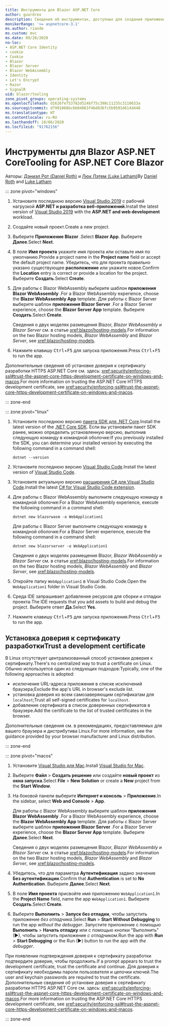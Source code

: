 ```yaml
---
title: Инструменты для Blazor ASP.NET Core
author: guardrex
description: Сведения об инструментах, доступных для создания приложений Blazor.
monikerRange: '>= aspnetcore-3.1'
ms.author: riande
ms.custom: mvc
ms.date: 09/28/2020
no-loc:
- ASP.NET Core Identity
- cookie
- Cookie
- Blazor
- Blazor Server
- Blazor WebAssembly
- Identity
- Let's Encrypt
- Razor
- SignalR
uid: blazor/tooling
zone_pivot_groups: operating-systems
ms.openlocfilehash: d1626fe753782d524bf75c398c11235c3110633a
ms.sourcegitcommit: d7991068bc6b04063f4bd836fc5b9591d614d448
ms.translationtype: HT
ms.contentlocale: ru-RU
ms.lasthandoff: 10/06/2020
ms.locfileid: "91762156"
---
```

# <a name="tooling-for-aspnet-core-no-locblazor"></a><span data-ttu-id="efed2-103">Инструменты для Blazor ASP.NET Core</span><span class="sxs-lookup"><span data-stu-id="efed2-103">Tooling for ASP.NET Core Blazor</span></span>

<span data-ttu-id="efed2-104">Авторы: [Дэниэл Рот (Daniel Roth)](https://github.com/danroth27) и [Люк Лэтем (Luke Latham)](https://github.com/guardrex)</span><span class="sxs-lookup"><span data-stu-id="efed2-104">By [Daniel Roth](https://github.com/danroth27) and [Luke Latham](https://github.com/guardrex)</span></span>

::: zone pivot="windows"

1. <span data-ttu-id="efed2-105">Установите последнюю версию [Visual Studio 2019](https://visualstudio.microsoft.com/downloads/) с рабочей нагрузкой **ASP.NET и разработка веб-приложений**.</span><span class="sxs-lookup"><span data-stu-id="efed2-105">Install the latest version of [Visual Studio 2019](https://visualstudio.microsoft.com/downloads/) with the **ASP.NET and web development** workload.</span></span>

1. <span data-ttu-id="efed2-106">Создайте новый проект.</span><span class="sxs-lookup"><span data-stu-id="efed2-106">Create a new project.</span></span>

1. <span data-ttu-id="efed2-107">Выберите **Приложение Blazor** .</span><span class="sxs-lookup"><span data-stu-id="efed2-107">Select **Blazor App**.</span></span> <span data-ttu-id="efed2-108">Выберите **Далее**.</span><span class="sxs-lookup"><span data-stu-id="efed2-108">Select **Next**.</span></span>

1. <span data-ttu-id="efed2-109">В поле **Имя проекта** укажите имя проекта или оставьте имя по умолчанию.</span><span class="sxs-lookup"><span data-stu-id="efed2-109">Provide a project name in the **Project name** field or accept the default project name.</span></span> <span data-ttu-id="efed2-110">Убедитесь, что для проекта правильно указано существующее **расположение** или укажите новое.</span><span class="sxs-lookup"><span data-stu-id="efed2-110">Confirm the **Location** entry is correct or provide a location for the project.</span></span> <span data-ttu-id="efed2-111">Выберите **Создать**.</span><span class="sxs-lookup"><span data-stu-id="efed2-111">Select **Create**.</span></span>

1. <span data-ttu-id="efed2-112">Для работы с Blazor WebAssembly выберите шаблон **приложения Blazor WebAssembly** .</span><span class="sxs-lookup"><span data-stu-id="efed2-112">For a Blazor WebAssembly experience, choose the **Blazor WebAssembly App** template.</span></span> <span data-ttu-id="efed2-113">Для работы с Blazor Server выберите шаблон **приложения Blazor Server** .</span><span class="sxs-lookup"><span data-stu-id="efed2-113">For a Blazor Server experience, choose the **Blazor Server App** template.</span></span> <span data-ttu-id="efed2-114">Выберите **Создать**.</span><span class="sxs-lookup"><span data-stu-id="efed2-114">Select **Create**.</span></span>

   <span data-ttu-id="efed2-115">Сведения о двух моделях размещения Blazor, *Blazor WebAssembly* и *Blazor Server* см. в статье <xref:blazor/hosting-models>.</span><span class="sxs-lookup"><span data-stu-id="efed2-115">For information on the two Blazor hosting models, *Blazor WebAssembly* and *Blazor Server*, see <xref:blazor/hosting-models>.</span></span>

1. <span data-ttu-id="efed2-116">Нажмите клавишу <kbd>Ctrl</kbd>+<kbd>F5</kbd> для запуска приложения.</span><span class="sxs-lookup"><span data-stu-id="efed2-116">Press <kbd>Ctrl</kbd>+<kbd>F5</kbd> to run the app.</span></span>

<span data-ttu-id="efed2-117">Дополнительные сведения об установке доверия к сертификату разработки HTTPS ASP.NET Core см. здесь: <xref:security/enforcing-ssl#trust-the-aspnet-core-https-development-certificate-on-windows-and-macos>.</span><span class="sxs-lookup"><span data-stu-id="efed2-117">For more information on trusting the ASP.NET Core HTTPS development certificate, see <xref:security/enforcing-ssl#trust-the-aspnet-core-https-development-certificate-on-windows-and-macos>.</span></span>

::: zone-end

::: zone pivot="linux"

1. <span data-ttu-id="efed2-118">Установите последнюю версию [пакета SDK для .NET Core](https://dotnet.microsoft.com/download).</span><span class="sxs-lookup"><span data-stu-id="efed2-118">Install the latest version of the [.NET Core SDK](https://dotnet.microsoft.com/download).</span></span> <span data-ttu-id="efed2-119">Если вы установили пакет SDK ранее, можно определить установленную версию, выполнив следующую команду в командной оболочке:</span><span class="sxs-lookup"><span data-stu-id="efed2-119">If you previously installed the SDK, you can determine your installed version by executing the following command in a command shell:</span></span>

   ```dotnetcli
   dotnet --version
   ```

1. <span data-ttu-id="efed2-120">Установите последнюю версию [Visual Studio Code](https://code.visualstudio.com).</span><span class="sxs-lookup"><span data-stu-id="efed2-120">Install the latest version of [Visual Studio Code](https://code.visualstudio.com).</span></span>

1. <span data-ttu-id="efed2-121">Установите актуальную версию [расширения C# для Visual Studio Code](https://marketplace.visualstudio.com/items?itemName=ms-dotnettools.csharp).</span><span class="sxs-lookup"><span data-stu-id="efed2-121">Install the latest [C# for Visual Studio Code extension](https://marketplace.visualstudio.com/items?itemName=ms-dotnettools.csharp).</span></span>

1. <span data-ttu-id="efed2-122">Для работы с Blazor WebAssembly выполните следующую команду в командной оболочке:</span><span class="sxs-lookup"><span data-stu-id="efed2-122">For a Blazor WebAssembly experience, execute the following command in a command shell:</span></span>

   ```dotnetcli
   dotnet new blazorwasm -o WebApplication1
   ```

   <span data-ttu-id="efed2-123">Для работы с Blazor Server выполните следующую команду в командной оболочке:</span><span class="sxs-lookup"><span data-stu-id="efed2-123">For a Blazor Server experience, execute the following command in a command shell:</span></span>

   ```dotnetcli
   dotnet new blazorserver -o WebApplication1
   ```

   <span data-ttu-id="efed2-124">Сведения о двух моделях размещения Blazor, *Blazor WebAssembly* и *Blazor Server* см. в статье <xref:blazor/hosting-models>.</span><span class="sxs-lookup"><span data-stu-id="efed2-124">For information on the two Blazor hosting models, *Blazor WebAssembly* and *Blazor Server*, see <xref:blazor/hosting-models>.</span></span>

1. <span data-ttu-id="efed2-125">Откройте папку `WebApplication1` в Visual Studio Code.</span><span class="sxs-lookup"><span data-stu-id="efed2-125">Open the `WebApplication1` folder in Visual Studio Code.</span></span>

1. <span data-ttu-id="efed2-126">Среда IDE запрашивает добавление ресурсов для сборки и отладки проекта.</span><span class="sxs-lookup"><span data-stu-id="efed2-126">The IDE requests that you add assets to build and debug the project.</span></span> <span data-ttu-id="efed2-127">Выберите ответ **Да**.</span><span class="sxs-lookup"><span data-stu-id="efed2-127">Select **Yes**.</span></span>

1. <span data-ttu-id="efed2-128">Нажмите клавишу <kbd>Ctrl</kbd>+<kbd>F5</kbd> для запуска приложения.</span><span class="sxs-lookup"><span data-stu-id="efed2-128">Press <kbd>Ctrl</kbd>+<kbd>F5</kbd> to run the app.</span></span>

## <a name="trust-a-development-certificate"></a><span data-ttu-id="efed2-129">Установка доверия к сертификату разработки</span><span class="sxs-lookup"><span data-stu-id="efed2-129">Trust a development certificate</span></span>

<span data-ttu-id="efed2-130">В Linux отсутствует централизованный способ установки доверия к сертификату.</span><span class="sxs-lookup"><span data-stu-id="efed2-130">There's no centralized way to trust a certificate on Linux.</span></span> <span data-ttu-id="efed2-131">Обычно используется один из следующих подходов:</span><span class="sxs-lookup"><span data-stu-id="efed2-131">Typically, one of the following approaches is adopted:</span></span>

* <span data-ttu-id="efed2-132">исключение URL-адреса приложения в списке исключений браузера;</span><span class="sxs-lookup"><span data-stu-id="efed2-132">Exclude the app's URL in browser's exclude list.</span></span>
* <span data-ttu-id="efed2-133">установка доверия ко всем самозаверяющим сертификатам для `localhost`;</span><span class="sxs-lookup"><span data-stu-id="efed2-133">Trust all self-signed certificates for `localhost`.</span></span>
* <span data-ttu-id="efed2-134">добавление сертификата в список доверенных сертификатов в браузере.</span><span class="sxs-lookup"><span data-stu-id="efed2-134">Add the certificate to the list of trusted certificates in the browser.</span></span>

<span data-ttu-id="efed2-135">Дополнительные сведения см. в рекомендациях, предоставляемых для вашего браузера и дистрибутива Linux.</span><span class="sxs-lookup"><span data-stu-id="efed2-135">For more information, see the guidance provided by your browser manufacturer and Linux distribution.</span></span>

::: zone-end

::: zone pivot="macos"

1. <span data-ttu-id="efed2-136">Установите [Visual Studio для Mac](https://visualstudio.microsoft.com/vs/mac/).</span><span class="sxs-lookup"><span data-stu-id="efed2-136">Install [Visual Studio for Mac](https://visualstudio.microsoft.com/vs/mac/).</span></span>

1. <span data-ttu-id="efed2-137">Выберите **Файл** > **Создать решение** или создайте **новый проект** из **окна запуска**.</span><span class="sxs-lookup"><span data-stu-id="efed2-137">Select **File** > **New Solution** or create a **New** project from the **Start Window**.</span></span>

1. <span data-ttu-id="efed2-138">На боковой панели выберите **Интернет и консоль** > **Приложение**.</span><span class="sxs-lookup"><span data-stu-id="efed2-138">In the sidebar, select **Web and Console** > **App**.</span></span>

   <span data-ttu-id="efed2-139">Для работы с Blazor WebAssembly выберите шаблон **приложения Blazor WebAssembly** .</span><span class="sxs-lookup"><span data-stu-id="efed2-139">For a Blazor WebAssembly experience, choose the **Blazor WebAssembly App** template.</span></span> <span data-ttu-id="efed2-140">Для работы с Blazor Server выберите шаблон **приложения Blazor Server** .</span><span class="sxs-lookup"><span data-stu-id="efed2-140">For a Blazor Server experience, choose the **Blazor Server App** template.</span></span> <span data-ttu-id="efed2-141">Выберите **Далее**.</span><span class="sxs-lookup"><span data-stu-id="efed2-141">Select **Next**.</span></span>

   <span data-ttu-id="efed2-142">Сведения о двух моделях размещения Blazor, *Blazor WebAssembly* и *Blazor Server* см. в статье <xref:blazor/hosting-models>.</span><span class="sxs-lookup"><span data-stu-id="efed2-142">For information on the two Blazor hosting models, *Blazor WebAssembly* and *Blazor Server*, see <xref:blazor/hosting-models>.</span></span>

1. <span data-ttu-id="efed2-143">Убедитесь, что для параметра **Аутентификация** задано значение **Без аутентификации**.</span><span class="sxs-lookup"><span data-stu-id="efed2-143">Confirm that **Authentication** is set to **No Authentication**.</span></span> <span data-ttu-id="efed2-144">Выберите **Далее**.</span><span class="sxs-lookup"><span data-stu-id="efed2-144">Select **Next**.</span></span>

1. <span data-ttu-id="efed2-145">В поле **Имя проекта** присвойте имя приложению `WebApplication1`.</span><span class="sxs-lookup"><span data-stu-id="efed2-145">In the **Project Name** field, name the app `WebApplication1`.</span></span> <span data-ttu-id="efed2-146">Выберите **Создать**.</span><span class="sxs-lookup"><span data-stu-id="efed2-146">Select **Create**.</span></span>

1. <span data-ttu-id="efed2-147">Выберите **Выполнить** > **Запуск без отладки**, чтобы запустить приложение *без отладчика*.</span><span class="sxs-lookup"><span data-stu-id="efed2-147">Select **Run** > **Start Without Debugging** to run the app *without the debugger*.</span></span> <span data-ttu-id="efed2-148">Запустите приложение с помощью **Выполнить** > **Начать отладку** или с помощью кнопки "Выполнить" (&#9654;), чтобы запустить приложение *с отладчиком*.</span><span class="sxs-lookup"><span data-stu-id="efed2-148">Run the app with **Run** > **Start Debugging** or the Run (&#9654;) button to run the app *with the debugger*.</span></span>

<span data-ttu-id="efed2-149">При появлении подтверждения доверия к сертификату разработки подтвердите доверие, чтобы продолжить.</span><span class="sxs-lookup"><span data-stu-id="efed2-149">If a prompt appears to trust the development certificate, trust the certificate and continue.</span></span> <span data-ttu-id="efed2-150">Для доверия к сертификату необходимы пароли пользователя и цепочки ключей.</span><span class="sxs-lookup"><span data-stu-id="efed2-150">The user and keychain passwords are required to trust the certificate.</span></span> <span data-ttu-id="efed2-151">Дополнительные сведения об установке доверия к сертификату разработки HTTPS ASP.NET Core см. здесь: <xref:security/enforcing-ssl#trust-the-aspnet-core-https-development-certificate-on-windows-and-macos>.</span><span class="sxs-lookup"><span data-stu-id="efed2-151">For more information on trusting the ASP.NET Core HTTPS development certificate, see <xref:security/enforcing-ssl#trust-the-aspnet-core-https-development-certificate-on-windows-and-macos>.</span></span>

::: zone-end
